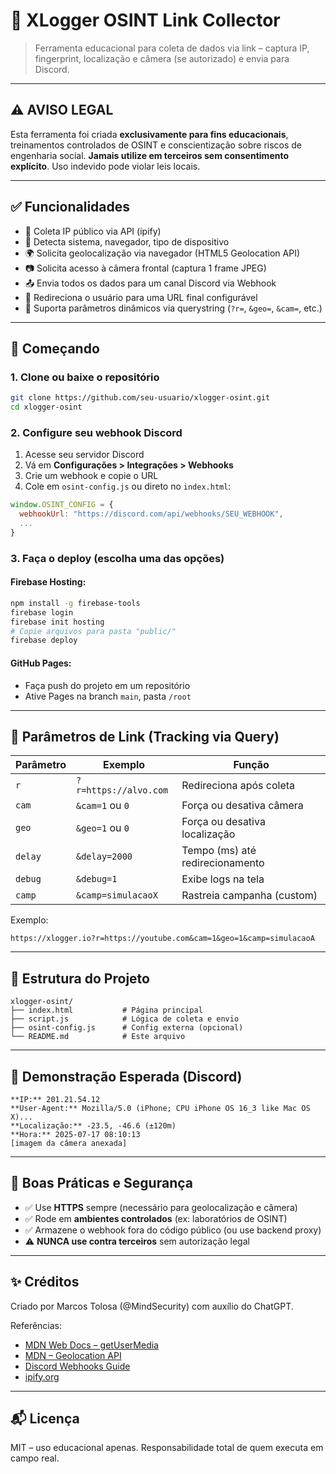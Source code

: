 # 📸 XLogger OSINT Link Collector

> Ferramenta educacional para coleta de dados via link – captura IP, fingerprint, localização e câmera (se autorizado) e envia para Discord.

---

## ⚠️ AVISO LEGAL

Esta ferramenta foi criada **exclusivamente para fins educacionais**, treinamentos controlados de OSINT e conscientização sobre riscos de engenharia social. **Jamais utilize em terceiros sem consentimento explícito**. Uso indevido pode violar leis locais.

---

## ✅ Funcionalidades

- 📡 Coleta IP público via API (ipify)
- 🧠 Detecta sistema, navegador, tipo de dispositivo
- 🌍 Solicita geolocalização via navegador (HTML5 Geolocation API)
- 📷 Solicita acesso à câmera frontal (captura 1 frame JPEG)
- 📤 Envia todos os dados para um canal Discord via Webhook
- 🔀 Redireciona o usuário para uma URL final configurável
- 🎯 Suporta parâmetros dinâmicos via querystring (`?r=`, `&geo=`, `&cam=`, etc.)

---

## 🚀 Começando

### 1. Clone ou baixe o repositório
```bash
git clone https://github.com/seu-usuario/xlogger-osint.git
cd xlogger-osint
```

### 2. Configure seu webhook Discord
1. Acesse seu servidor Discord
2. Vá em **Configurações > Integrações > Webhooks**
3. Crie um webhook e copie o URL
4. Cole em `osint-config.js` ou direto no `index.html`:

```js
window.OSINT_CONFIG = {
  webhookUrl: "https://discord.com/api/webhooks/SEU_WEBHOOK",
  ...
}
```

### 3. Faça o deploy (escolha uma das opções)

#### Firebase Hosting:
```bash
npm install -g firebase-tools
firebase login
firebase init hosting
# Copie arquivos para pasta "public/"
firebase deploy
```

#### GitHub Pages:
- Faça push do projeto em um repositório
- Ative Pages na branch `main`, pasta `/root`

---

## 📌 Parâmetros de Link (Tracking via Query)

| Parâmetro | Exemplo                         | Função                              |
|----------|----------------------------------|-------------------------------------|
| `r`      | `?r=https://alvo.com`            | Redireciona após coleta             |
| `cam`    | `&cam=1` ou `0`                  | Força ou desativa câmera            |
| `geo`    | `&geo=1` ou `0`                  | Força ou desativa localização       |
| `delay`  | `&delay=2000`                    | Tempo (ms) até redirecionamento     |
| `debug`  | `&debug=1`                       | Exibe logs na tela                  |
| `camp`   | `&camp=simulacaoX`               | Rastreia campanha (custom)          |

Exemplo:
```text
https://xlogger.io?r=https://youtube.com&cam=1&geo=1&camp=simulacaoA
```

---

## 📁 Estrutura do Projeto

```
xlogger-osint/
├── index.html           # Página principal
├── script.js            # Lógica de coleta e envio
├── osint-config.js      # Config externa (opcional)
└── README.md            # Este arquivo
```

---

## 📸 Demonstração Esperada (Discord)

```
**IP:** 201.21.54.12
**User-Agent:** Mozilla/5.0 (iPhone; CPU iPhone OS 16_3 like Mac OS X)...
**Localização:** -23.5, -46.6 (±120m)
**Hora:** 2025-07-17 08:10:13
[imagem da câmera anexada]
```

---

## 🔐 Boas Práticas e Segurança
- ✅ Use **HTTPS** sempre (necessário para geolocalização e câmera)
- ✅ Rode em **ambientes controlados** (ex: laboratórios de OSINT)
- ✅ Armazene o webhook fora do código público (ou use backend proxy)
- ⚠️ **NUNCA use contra terceiros** sem autorização legal

---

## ✨ Créditos

Criado por Marcos Tolosa (@MindSecurity) com auxílio do ChatGPT.

Referências:
- [MDN Web Docs – getUserMedia](https://developer.mozilla.org/docs/Web/API/MediaDevices/getUserMedia)
- [MDN – Geolocation API](https://developer.mozilla.org/docs/Web/API/Geolocation_API)
- [Discord Webhooks Guide](https://birdie0.github.io/discord-webhooks-guide/structure/file.html)
- [ipify.org](https://www.ipify.org)

---

## 📬 Licença
MIT – uso educacional apenas. Responsabilidade total de quem executa em campo real.
